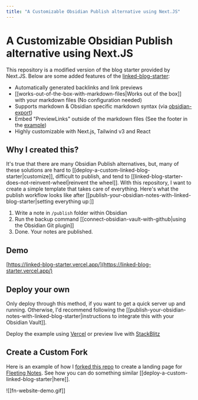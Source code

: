 ```yaml
---
title: "A Customizable Obsidian Publish alternative using Next.JS"
---
```

# A Customizable Obsidian Publish alternative using Next.JS

This repository is a modified version of the blog starter provided by Next.JS. Below are some added features of the [linked-blog-starter](https://github.com/matthewwong525/linked-blog-starter):
- Automatically generated backlinks and link previews
- [[works-out-of-the-box-with-markdown-files|Works out of the box]] with your markdown files (No configuration needed)
- Supports markdown & Obsidian specific markdown syntax (via [obsidian-export](https://github.com/zoni/obsidian-export))
- Embed "PreviewLinks" outside of the markdown files (See the footer in the [example](https://linked-blog-starter.vercel.app/home))
- Highly customizable with Next.js, Tailwind v3 and React

## Why I created this?
It's true that there are many Obsidian Publish alternatives, but, many of these solutions are hard to [[deploy-a-custom-linked-blog-starter|customize]], difficult to publish, and tend to [[linked-blog-starter-does-not-reinvent-wheel|reinvent the wheel]]. With this repository, I want to create a simple template that takes care of everything. Here's what the publish workflow looks like after [[publish-your-obsidian-notes-with-linked-blog-starter|setting everything up:]]

1. Write a note in `/publish` folder within Obsidian
2. Run the backup command [[connect-obsidian-vault-with-github|using the Obsidian Git plugin]]
3. Done. Your notes are published. 

## Demo
[https://linked-blog-starter.vercel.app/](https://linked-blog-starter.vercel.app/)

## Deploy your own
Only deploy through this method, if you want to get a quick server up and running. Otherwise, I'd recommend following the [[publish-your-obsidian-notes-with-linked-blog-starter|instructions to integrate this with your Obsidian Vault]].

Deploy the example using [Vercel](https://vercel.com/new/git/external?repository-url=https://github.com/matthewwong525/linked-blog-starter&project-name=linked-blog-starter&repository-name=linked-blog-starter) or preview live with [StackBlitz](https://stackblitz.com/github/matthewwong525/linked-blog-starter)

## Create a Custom Fork
Here is an example of how I [forked this repo](https://github.com/fleetingnotes/fleeting-notes-website) to create a landing page for [Fleeting Notes](https://www.fleetingnotes.app/). See how you can do something similar [[deploy-a-custom-linked-blog-starter|here]].

![[fn-website-demo.gif]]


